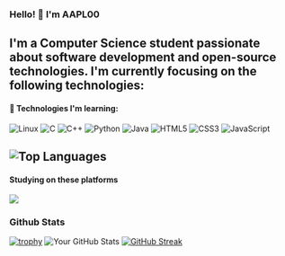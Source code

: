### Hello! 👋 I'm AAPL00

I'm a **Computer Science** student passionate about software development and open-source technologies. I'm currently focusing on the following technologies:
---
#### 🔧 Technologies I'm learning:
![Linux](https://img.shields.io/badge/Linux-FCC624?style=for-the-badge&logo=linux&logoColor=black)
![C](https://img.shields.io/badge/C-A8B9CC?style=for-the-badge&logo=c&logoColor=white)
![C++](https://img.shields.io/badge/C++-00599C?style=for-the-badge&logo=c%2B%2B&logoColor=white)
![Python](https://img.shields.io/badge/python-3670A0?style=for-the-badge&logo=python&logoColor=ffdd54)
![Java](https://img.shields.io/badge/java-%23ED8B00.svg?style=for-the-badge&logo=openjdk&logoColor=white)
![HTML5](https://img.shields.io/badge/HTML5-E34F26?style=for-the-badge&logo=html5&logoColor=white)
![CSS3](https://img.shields.io/badge/CSS3-1572B6?style=for-the-badge&logo=css3&logoColor=white)
![JavaScript](https://img.shields.io/badge/JavaScript-F7DF1E?style=for-the-badge&logo=javascript&logoColor=black)

![Top Languages](https://github-readme-stats.vercel.app/api/top-langs/?username={AAPL00}&layout=compact&theme=default)
---
#### Studying on these platforms
![](https://leetcard.jacoblin.cool/AAPL00?ext=heatmap)
<!--img src="https://leetcode-badge-showcase.vercel.app/api?username={AAPL00}&animated=true" alt="LeetCode Badges"/-->

<!--![Codeforces Stats](https://codeforces-stats-api.herokuapp.com/stats/AAPL00)-->

### Github Stats
[![trophy](https://github-profile-trophy.vercel.app/?username=AAPL00)](https://github.com/ryo-ma/github-profile-trophy)
![Your GitHub Stats](https://github-readme-stats.vercel.app/api?username=AAPL00&show_icons=true&theme=default)
[![GitHub Streak](https://github-readme-streak-stats.herokuapp.com/?user=AAPL00&theme=default)](https://git.io/streak-stats)
